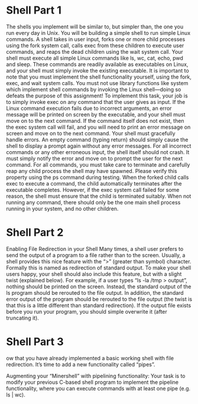 # Shell Part 1

The shells you implement will be similar to, but simpler than, the one you run every day in Unix. You will be building a simple shell to run simple Linux commands. A shell takes in user input, forks one or more child processes using the fork system call, calls exec from these children to execute user commands, and reaps the dead children using the wait system call. Your shell must execute all simple Linux commands like ls, wc, cat, echo, pwd and sleep. These commands are readily available as executables on Linux, and your shell must simply invoke the existing executable. It is important to note that you must implement the shell functionality yourself, using the fork, exec, and wait system calls. You must not use library functions like system which implement shell commands by invoking the Linux shell—doing so defeats the purpose of this assignment!
To implement this task, your job is to simply invoke exec on any command that the user gives as input. If the Linux command execution fails due to incorrect arguments, an error message will be printed on screen by the executable, and your shell must move on to the next command. If the command itself does not exist, then the exec system call will fail, and you will need to print an error message on screen and move on to the next command.
Your shell must gracefully handle errors. An empty command (typing return) should simply cause the shell to display a prompt again without any error messages. For all incorrect commands or any other erroneous input, the shell itself should not crash. It must simply notify the error and move on to prompt the user for the next command.
For all commands, you must take care to terminate and carefully reap any child process the shell may have spawned. Please verify this property using the ps command during testing. When the forked child calls exec to execute a command, the child automatically terminates after the executable completes. However, if the exec system call failed for some reason, the shell must ensure that the child is terminated suitably. When not running any command, there should only be the one main shell process running in your system, and no other children.

# Shell Part 2

Enabling File Redirection in your Shell
Many times, a shell user prefers to send the output of a program to a file rather than to the screen. Usually, a shell provides this nice feature with the “>” (greater than symbol) character. Formally this is named as redirection of standard output. To make your shell users happy, your shell should also include this feature, but with a slight twist (explained below).
For example, if a user types “ls -la /tmp > output”, nothing should be printed on the screen. Instead, the standard output of the ls program should be rerouted to the file output. In addition, the standard error output of the program should be rerouted to the file output (the twist is that this is a little different than standard redirection).
If the output file exists before you run your program, you should simple overwrite it (after truncating it).


# Shell Part 3

ow that you have already implemented a basic working shell with file redirection. It’s time to add a new functionality called “pipes”.

Augmenting your “Minershell” with pipelining functionality:
Your task is to modify your previous C-based shell program to implement the pipeline functionality, where you can execute commands with at least one pipe (e.g. ls | wc).
